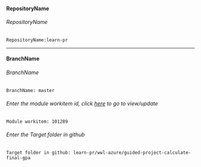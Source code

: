 #### RepositoryName	
###### RepositoryName
```
RepositoryName:learn-pr
```
---

#### BranchName	
###### BranchName
```
BranchName: master
```

###### Enter the module workitem id, click [here](https://microsoftdigitallearning.visualstudio.com/Courseware/_workitems/edit/101289) to go to view/update
```
Module workitem: 101289
```

###### Enter the Target folder in github
```
Target folder in github: learn-pr/wwl-azure/guided-project-calculate-final-gpa
```
